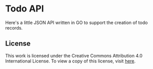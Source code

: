# Todo API

Here's a little JSON API written in GO to support the creation of todo records.

## License

This work is licensed under the Creative Commons Attribution 4.0 International License. To view a copy of this license, visit [here](http://creativecommons.org/licenses/by/4.0/).
